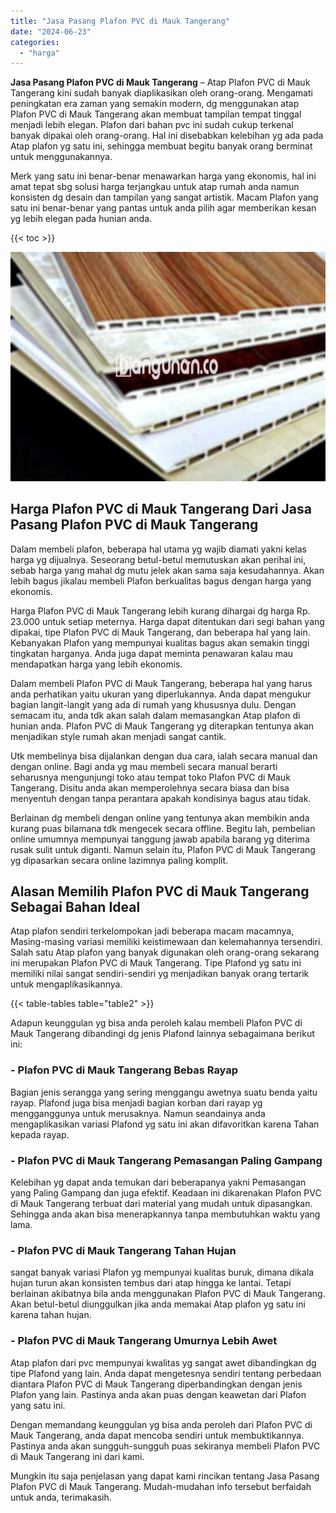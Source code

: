 ```yaml
---
title: "Jasa Pasang Plafon PVC di Mauk Tangerang"
date: "2024-06-23"
categories: 
  - "harga"
---
```


**Jasa Pasang Plafon PVC di Mauk Tangerang** – Atap Plafon PVC di Mauk Tangerang kini sudah banyak diaplikasikan oleh orang-orang. Mengamati peningkatan era zaman yang semakin modern, dg menggunakan atap Plafon PVC di Mauk Tangerang akan membuat tampilan tempat tinggal menjadi lebih elegan. Plafon dari bahan pvc ini sudah cukup terkenal banyak dipakai oleh orang-orang. Hal ini disebabkan kelebihan yg ada pada Atap plafon yg satu ini, sehingga membuat begitu banyak orang berminat untuk menggunakannya.

Merk yang satu ini benar-benar menawarkan harga yang ekonomis, hal ini amat tepat sbg solusi harga terjangkau untuk atap rumah anda namun konsisten dg desain dan tampilan yang sangat artistik. Macam Plafon yang satu ini benar-benar yang pantas untuk anda pilih agar memberikan kesan yg lebih elegan pada hunian anda.

{{< toc >}}

![Jasa Pasang Plafon PVC di Mauk Tangerang](/images/flafond-pvc-murah12.png)

## Harga Plafon PVC di Mauk Tangerang Dari Jasa Pasang Plafon PVC di Mauk Tangerang

Dalam membeli plafon, beberapa hal utama yg wajib diamati yakni kelas harga yg dijualnya. Seseorang betul-betul memutuskan akan perihal ini, sebab harga yang mahal dg mutu jelek akan sama saja kesudahannya. Akan lebih bagus jikalau membeli Plafon berkualitas bagus dengan harga yang ekonomis.

Harga Plafon PVC di Mauk Tangerang lebih kurang dihargai dg harga Rp. 23.000 untuk setiap meternya. Harga dapat ditentukan dari segi bahan yang dipakai, tipe Plafon PVC di Mauk Tangerang, dan beberapa hal yang lain. Kebanyakan Plafon yang mempunyai kualitas bagus akan semakin tinggi tingkatan harganya. Anda juga dapat meminta penawaran kalau mau mendapatkan harga yang lebih ekonomis.

Dalam membeli Plafon PVC di Mauk Tangerang, beberapa hal yang harus anda perhatikan yaitu ukuran yang diperlukannya. Anda dapat mengukur bagian langit-langit yang ada di rumah yang khususnya dulu. Dengan semacam itu, anda tdk akan salah dalam memasangkan Atap plafon di hunian anda. Plafon PVC di Mauk Tangerang yg diterapkan tentunya akan menjadikan style rumah akan menjadi sangat cantik.

Utk membelinya bisa dijalankan dengan dua cara, ialah secara manual dan dengan online. Bagi anda yg mau membeli secara manual berarti seharusnya mengunjungi toko atau tempat toko Plafon PVC di Mauk Tangerang. Disitu anda akan memperolehnya secara biasa dan bisa menyentuh dengan tanpa perantara apakah kondisinya bagus atau tidak.

Berlainan dg membeli dengan online yang tentunya akan membikin anda kurang puas bilamana tdk mengecek secara offline. Begitu lah, pembelian online umumnya mempunyai tanggung jawab apabila barang yg diterima rusak sulit untuk diganti. Namun selain itu, Plafon PVC di Mauk Tangerang yg dipasarkan secara online lazimnya paling komplit.

## Alasan Memilih Plafon PVC di Mauk Tangerang Sebagai Bahan Ideal

Atap plafon sendiri terkelompokan jadi beberapa macam macamnya, Masing-masing variasi memiliki keistimewaan dan kelemahannya tersendiri. Salah satu Atap plafon yang banyak digunakan oleh orang-orang sekarang ini merupakan Plafon PVC di Mauk Tangerang. Tipe Plafond yg satu ini memiliki nilai sangat sendiri-sendiri yg menjadikan banyak orang tertarik untuk mengaplikasikannya.

{{< table-tables table="table2" >}}

Adapun keunggulan yg bisa anda peroleh kalau membeli Plafon PVC di Mauk Tangerang dibandingi dg jenis Plafond lainnya sebagaimana berikut ini:

### \- Plafon PVC di Mauk Tangerang Bebas Rayap

Bagian jenis serangga yang sering menggangu awetnya suatu benda yaitu rayap. Plafond juga bisa menjadi bagian korban dari rayap yg mengganggunya untuk merusaknya. Namun seandainya anda mengaplikasikan variasi Plafond yg satu ini akan difavoritkan karena Tahan kepada rayap.

### \- Plafon PVC di Mauk Tangerang Pemasangan Paling Gampang

Kelebihan yg dapat anda temukan dari beberapanya yakni Pemasangan yang Paling Gampang dan juga efektif. Keadaan ini dikarenakan Plafon PVC di Mauk Tangerang terbuat dari material yang mudah untuk dipasangkan. Sehingga anda akan bisa menerapkannya tanpa membutuhkan waktu yang lama.

### \- Plafon PVC di Mauk Tangerang Tahan Hujan

sangat banyak variasi Plafon yg mempunyai kualitas buruk, dimana dikala hujan turun akan konsisten tembus dari atap hingga ke lantai. Tetapi berlainan akibatnya bila anda menggunakan Plafon PVC di Mauk Tangerang. Akan betul-betul diunggulkan jika anda memakai Atap plafon yg satu ini karena tahan hujan.

### \- Plafon PVC di Mauk Tangerang Umurnya Lebih Awet

Atap plafon dari pvc mempunyai kwalitas yg sangat awet dibandingkan dg tipe Plafond yang lain. Anda dapat mengetesnya sendiri tentang perbedaan diantara Plafon PVC di Mauk Tangerang diperbandingkan dengan jenis Plafon yang lain. Pastinya anda akan puas dengan keawetan dari Plafon yang satu ini.

Dengan memandang keunggulan yg bisa anda peroleh dari Plafon PVC di Mauk Tangerang, anda dapat mencoba sendiri untuk membuktikannya. Pastinya anda akan sungguh-sungguh puas sekiranya membeli Plafon PVC di Mauk Tangerang ini dari kami.

Mungkin itu saja penjelasan yang dapat kami rincikan tentang Jasa Pasang Plafon PVC di Mauk Tangerang. Mudah-mudahan info tersebut berfaidah untuk anda, terimakasih.
